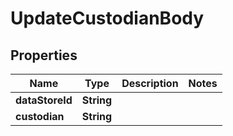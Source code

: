 

# UpdateCustodianBody


## Properties

| Name | Type | Description | Notes |
|------------ | ------------- | ------------- | -------------|
|**dataStoreId** | **String** |  |  |
|**custodian** | **String** |  |  |



